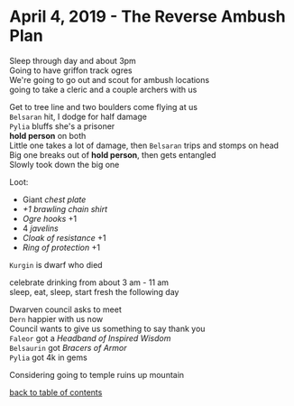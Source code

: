 # April 4, 2019 - The Reverse Ambush Plan

Sleep through day and about 3pm  
Going to have griffon track ogres  
We're going to go out and scout for ambush locations  
going to take a cleric and a couple archers with us  

Get to tree line and two boulders come flying at us  
`Belsaran` hit, I dodge for half damage  
`Pylia` bluffs she's a prisoner  
**hold person** on both  
Little one takes a lot of damage, then `Belsaran` trips and stomps on head  
Big one breaks out of **hold person**, then gets entangled  
Slowly took down the big one  

Loot:  
- Giant _chest plate_
- _+1 brawling chain shirt_
- _Ogre hooks_ +1
- 4 _javelins_
- _Cloak of resistance_ +1
- _Ring of protection_ +1

`Kurgin` is dwarf who died  

celebrate drinking from about 3 am - 11 am  
sleep, eat, sleep, start fresh the following day  

Dwarven council asks to meet  
`Dern` happier with us now  
Council wants to give us something to say thank you  
`Faleor` got a _Headband of Inspired Wisdom_  
`Belsaurin` got _Bracers of Armor_  
`Pylia` got 4k in gems  

Considering going to temple ruins up mountain

[back to table of contents](/sessions/README.md)
